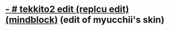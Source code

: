 # [-     # tekkito2 edit (replcu edit) (mindblock)](https://www.dropbox.com/scl/fi/08vpdx0qhu5t2mqwx9jyj/tekkito2-edit-replcu-edit-mindblock.osk?rlkey=akkyec9fraeiz1q5zz1fefarm&st=o4auv1sv&dl=0) (edit of myucchii's skin)
